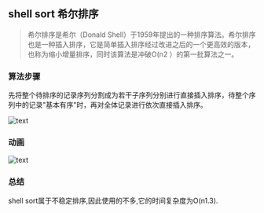 
## shell sort 希尔排序

> 希尔排序是希尔（Donald Shell）于1959年提出的一种排序算法。希尔排序也是一种插入排序，它是简单插入排序经过改进之后的一个更高效的版本，也称为缩小增量排序，同时该算法是冲破O(n2
）的第一批算法之一。
>

### 算法步骤

先将整个待排序的记录序列分割成为若干子序列分别进行直接插入排序，待整个序列中的记录"基本有序"时，再对全体记录进行依次直接插入排序。

![text](https://images2015.cnblogs.com/blog/1024555/201611/1024555-20161128110416068-1421707828.png)
### 动画
![text](https://www.runoob.com/wp-content/uploads/2019/03/Sorting_shellsort_anim.gif)

### 总结

shell sort属于不稳定排序,因此使用的不多,它的时间复杂度为O(n1.3).

